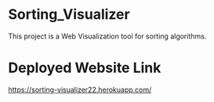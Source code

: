 # Sorting_Visualizer

This project is a Web Visualization tool for sorting algorithms.

# Deployed Website Link

https://sorting-visualizer22.herokuapp.com/
